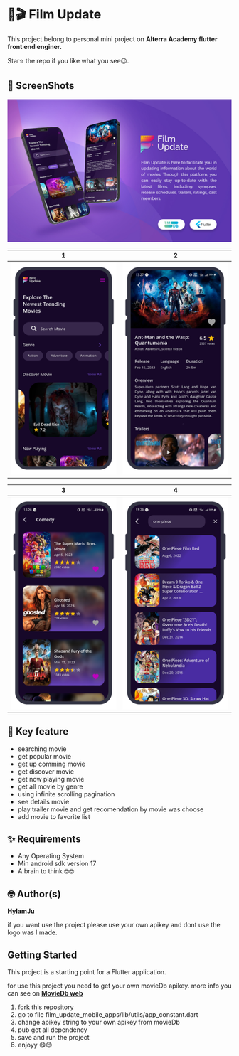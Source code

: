 # 🍿🎬 Film Update 

This project belong to personal mini project on 
**Alterra Academy flutter front end enginer.**

Star⭐ the repo if you like what you see😉.


## 📸 ScreenShots

<img src="media/banner.jpg"/>

| 1 | 2|
|------|-------|
|<img src="media/1.png" width="400">|<img src="media/2.png" width="400">|

| 3 | 4|
|------|-------|
|<img src="media/3.png" width="400">|<img src="media/4.png" width="400">|


## 🎯 Key feature
* searching movie
* get popular movie 
* get up comming movie
* get discover movie
* get now playing movie
* get all movie by genre
* using infinite scrolling pagination
* see details movie
* play trailer movie and get recomendation by movie was choose
* add movie to favorite list

## ✨ Requirements
* Any Operating System
* Min android sdk version 17
* A brain to think 🤓🤓

## 🤓 Author(s)
[**HyIamJu**](https://github.com/HyIamJu)

if you want use the project please use your own apikey and dont use the logo was I made.

## Getting Started

This project is a starting point for a Flutter application.

for use this project you need to get your own movieDb apikey.
more info you can see on [**MovieDb web**](https://developers.themoviedb.org/3/getting-started/introduction)

1. fork this repository
2. go to file film_update_mobile_apps/lib/utils/app_constant.dart
3. change apikey string to your own apikey from movieDb
4. pub get all dependency
5. save and run the project
6. enjoyy 😋😊
